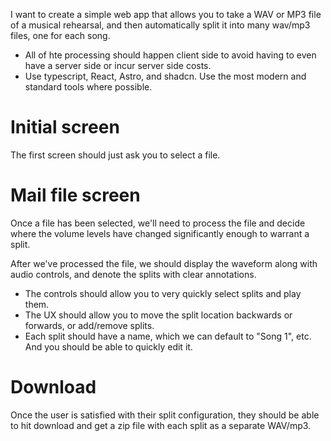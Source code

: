 I want to create a simple web app that allows you to take a WAV or MP3 file of a musical rehearsal, and then automatically split it into many wav/mp3 files, one for each song.
- All of hte processing should happen client side to avoid having to even have a server side or incur server side costs.
- Use typescript, React, Astro, and shadcn. Use the most modern and standard tools where possible.

# Initial screen
The first screen should just ask you to select a file.

# Mail file screen
Once a file has been selected, we'll need to process the file and decide where the volume levels have changed significantly enough to warrant a split.

After we've processed the file, we should display the waveform along with audio controls, and denote the splits with clear annotations.
- The controls should allow you to very quickly select splits and play them.
- The UX should allow you to move the split location backwards or forwards, or add/remove splits.
- Each split should have a name, which we can default to "Song 1", etc. And  you should be able to quickly edit it.

# Download

Once the user is satisfied with their split configuration, they should be able to hit download and get a zip file with each split as a separate WAV/mp3.
